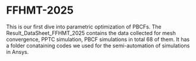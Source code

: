 # FFHMT-2025
This is our first dive into parametric optimization of PBCFs. The Result_DataSheet_FFHMT_2025 contains the data collected for mesh convergence, PPTC simulation, PBCF simulations in total 68 of them. It has a folder conataining codes we used for the semi-automation of simulations in Ansys.
